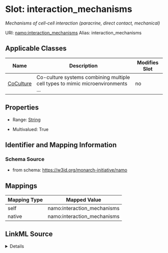 

# Slot: interaction_mechanisms 


_Mechanisms of cell-cell interaction (paracrine, direct contact, mechanical)_





URI: [namo:interaction_mechanisms](https://w3id.org/monarch-initiative/namo/interaction_mechanisms)
Alias: interaction_mechanisms

<!-- no inheritance hierarchy -->





## Applicable Classes

| Name | Description | Modifies Slot |
| --- | --- | --- |
| [CoCulture](CoCulture.md) | Co-culture systems combining multiple cell types to mimic  microenvironments ... |  no  |






## Properties

* Range: [String](String.md)

* Multivalued: True




## Identifier and Mapping Information






### Schema Source


* from schema: https://w3id.org/monarch-initiative/namo




## Mappings

| Mapping Type | Mapped Value |
| ---  | ---  |
| self | namo:interaction_mechanisms |
| native | namo:interaction_mechanisms |




## LinkML Source

<details>
```yaml
name: interaction_mechanisms
description: Mechanisms of cell-cell interaction (paracrine, direct contact, mechanical)
from_schema: https://w3id.org/monarch-initiative/namo
rank: 1000
alias: interaction_mechanisms
owner: CoCulture
domain_of:
- CoCulture
range: string
multivalued: true

```
</details>